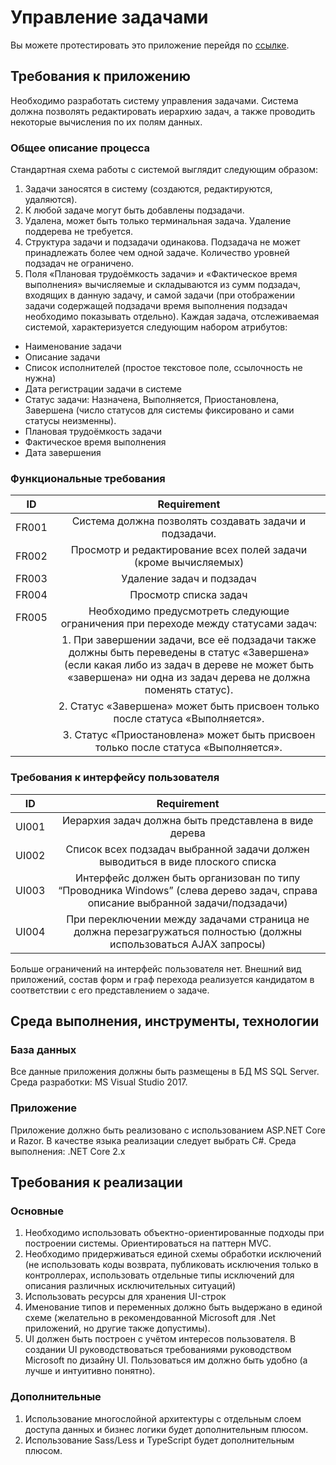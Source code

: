 # Управление задачами

Вы можете протестировать это приложение перейдя по [ссылке](http://45.137.155.211/).

## Требования к приложению

Необходимо разработать систему управления задачами. Система должна позволять
редактировать иерархию задач, а также проводить некоторые вычисления по их полям данных.


### Общее описание процесса

Стандартная схема работы с системой выглядит следующим образом:
1. Задачи заносятся в систему (создаются, редактируются, удаляются).
2. К любой задаче могут быть добавлены подзадачи.
3. Удалена, может быть только терминальная задача. Удаление поддерева не требуется.
4. Структура задачи и подзадачи одинакова. Подзадача не может принадлежать более чем
    одной задаче. Количество уровней подзадач не ограничено.
5. Поля «Плановая трудоёмкость задачи» и «Фактическое время выполнения» вычисляемые
    и складываются из сумм подзадач, входящих в данную задачу, и самой задачи (при
    отображении задачи содержащей подзадачи время выполнения подзадач необходимо
    показывать отдельно).
Каждая задача, отслеживаемая системой, характеризуется следующим набором атрибутов:
- Наименование задачи
- Описание задачи
- Список исполнителей (простое текстовое поле, ссылочность не нужна)
- Дата регистрации задачи в системе
- Статус задачи: Назначена, Выполняется, Приостановлена, Завершена (число статусов для
системы фиксировано и сами статусы неизменны).
- Плановая трудоёмкость задачи
- Фактическое время выполнения
- Дата завершения

### Функциональные требования

| ID        | Requirement        |
| ------------- |:-------------:|
| FR001      | Система должна позволять создавать задачи и подзадачи. |
| FR002     | Просмотр и редактирование всех полей задачи (кроме вычисляемых)      |
| FR003 | Удаление задач и подзадач      |
| FR004 | Просмотр списка задач      |
| FR005 | Необходимо предусмотреть следующие ограничения при переходе между статусами задач: |
| | 1. При завершении задачи, все её подзадачи также должны быть переведены в статус «Завершена» (если какая либо из  задач в дереве не может быть «завершена» ни одна из задач дерева не должна поменять статус).|
| | 2. Статус «Завершена» может быть присвоен только после статуса «Выполняется». |
| | 3. Статус «Приостановлена» может быть присвоен только после статуса «Выполняется». |
 
 
 
 

### Требования к интерфейсу пользователя
| ID        | Requirement        |
| ------------- |:-------------:|
| UI001 | Иерархия задач должна быть представлена в виде дерева |
| UI002 |Список всех подзадач выбранной задачи должен выводиться в виде плоского списка |
| UI003 | Интерфейс должен быть организован по типу “Проводника Windows” (слева дерево задач, справа описание выбранной задачи/подзадачи) |
| UI004 | При переключении между задачами страница не должна перезагружаться полностью (должны использоваться AJAX запросы)|

Больше ограничений на интерфейс пользователя нет. Внешний вид приложений, состав форм и
граф перехода реализуется кандидатом в соответствии с его представлением о задаче.

## Среда выполнения, инструменты, технологии

### База данных

Все данные приложения должны быть размещены в БД MS SQL Server. Среда разработки:
MS Visual Studio 2017.
### Приложение

Приложение должно быть реализовано с использованием ASP.NET Core и Razor.
В качестве языка реализации следует выбрать C#.
Среда выполнения: .NET Core 2.x

## Требования к реализации

### Основные

1. Необходимо использовать объектно-ориентированные подходы при построении системы.
    Ориентироваться на паттерн MVC.
2. Необходимо придерживаться единой схемы обработки исключений (не использовать коды
    возврата, публиковать исключения только в контроллерах, использовать отдельные типы
    исключений для описания различных исключительных ситуаций)
3. Использовать ресурсы для хранения UI-строк
4. Именование типов и переменных должно быть выдержано в единой схеме (желательно в
    рекомендованной Microsoft для .Net приложений, но другие также допустимы).
5. UI должен быть построен с учётом интересов пользователя. В создании UI
    руководствоваться требованиями руководством Microsoft по дизайну UI. Пользоваться им
    должно быть удобно (а лучше и интуитивно понятно).

### Дополнительные

1. Использование многослойной архитектуры с отдельным слоем доступа данных и бизнес
    логики будет дополнительным плюсом.
2. Использование Sass/Less и TypeScript будет дополнительным плюсом.


